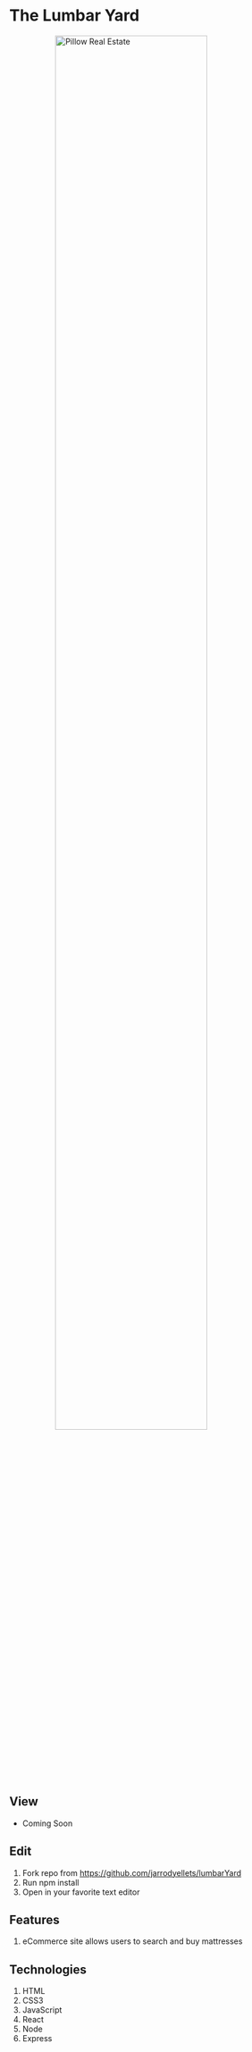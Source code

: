 # The Lumbar Yard

<figure><img src="http://www.jarrodyellets.com/images/lumbar.png" alt="Pillow Real Estate" style="width: 80%; display: block; margin-left: auto; margin-right: auto;"/></figure>

## View
- Coming Soon

## Edit
1. Fork repo from <https://github.com/jarrodyellets/lumbarYard>
2. Run npm install
3. Open in your favorite text editor

## Features
1. eCommerce site allows users to search and buy mattresses

## Technologies
1. HTML
2. CSS3
3. JavaScript
3. React
4. Node
5. Express
